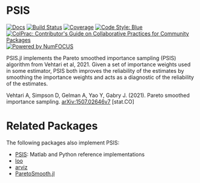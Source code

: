 # PSIS

[![Docs](https://img.shields.io/badge/docs-ArviZ-blue.svg)](https://julia.arviz.org/PSIS)
[![Build Status](https://github.com/arviz-devs/PSIS.jl/workflows/CI/badge.svg)](https://github.com/arviz-devs/PSIS.jl/actions)
[![Coverage](https://codecov.io/gh/arviz-devs/PSIS.jl/branch/main/graph/badge.svg)](https://codecov.io/gh/arviz-devs/PSIS.jl)
[![Code Style: Blue](https://img.shields.io/badge/code%20style-blue-4495d1.svg)](https://github.com/invenia/BlueStyle)
[![ColPrac: Contributor's Guide on Collaborative Practices for Community Packages](https://img.shields.io/badge/ColPrac-Contributor's%20Guide-blueviolet)](https://github.com/SciML/ColPrac)
[![Powered by NumFOCUS](https://img.shields.io/badge/powered%20by-NumFOCUS-orange.svg?style=flat&colorA=E1523D&colorB=007D8A)](https://numfocus.org)

PSIS.jl implements the Pareto smoothed importance sampling (PSIS) algorithm from Vehtari et al, 2021.
Given a set of importance weights used in some estimator, PSIS both improves the reliability of the estimates by smoothing the importance weights and acts as a diagnostic of the reliability of the estimates.

Vehtari A, Simpson D, Gelman A, Yao Y, Gabry J. (2021). Pareto smoothed importance sampling.
[arXiv:1507.02646v7](https://arxiv.org/abs/1507.02646v7) [stat.CO]

# Related Packages

The following packages also implement PSIS:

- [PSIS](https://github.com/avehtari/PSIS): Matlab and Python reference implementations
- [loo](https://github.com/stan-dev/loo)
- [arviz](https://github.com/arviz-devs/arviz)
- [ParetoSmooth.jl](https://github.com/TuringLang/ParetoSmooth.jl)
